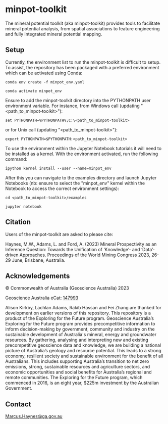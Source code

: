 # minpot-toolkit
The mineral potential toolkit (aka minpot-toolkit) provides tools to facilitate mineral potential analysis, from spatial associations to feature engineering and fully integrated mineral potential mapping.

## Setup

Currently, the environment list to run the minpot-toolkit is difficult to setup. To assist, the repository has been packaged with a preferred environment which can be activated using Conda:

`conda env create -f minpot_env.yaml`

`conda activate minpot_env`

Ensure to add the minpot-toolkit directory into the PYTHONPATH user environment variable. For instance, from Windows call (updating "<path_to_minpot-toolkit>"):

`set PYTHONPATH=%PYTHONPATH%;C:\<path_to_minpot-toolkit>`

or for Unix call (updating "<path_to_minpot-toolkit>"):

`export PYTHONPATH=$PYTHONPATH:<path_to_minpot-toolkit>`

To use the environment within the Jupyter Notebook tutorials it will need to be installed as a kernel. With the environment activated, run the following command:

`ipython kernel install --user --name=minpot_env`

After this you can navigate to the examples directory and launch Jupyter Notebooks (nb: ensure to select the "minpot_env" kernel within the Notebook to access the correct environment settings):

`cd <path_to_minpot-toolkit>/examples`

`jupyter notebook`

## Citation

Users of the minpot-toolkit are asked to please cite: 

Haynes, M.W., Adams, L. and Ford, A. (2023) Mineral Prospectivity as an Inference Question: Towards the Unification of ‘Knowledge’- and ‘Data’-driven Approaches. Proceedings of the World Mining Congress 2023, 26-29 June, Brisbane, Australia.

## Acknowledgements

©  Commonwealth  of  Australia  (Geoscience  Australia)  2023

Geoscience Australia eCat:  [147993](https://pid.geoscience.gov.au/dataset/ga/147993)

Alison Kirkby, Lachlan Adams, Rakib Hassan and Fei Zhang are thanked for development on earlier versions of this repository. This repository is a product of the Exploring for the Future program. Geoscience Australia’s Exploring for the Future program provides precompetitive information to inform decision-making by government, community and industry on the sustainable development of Australia's mineral, energy and groundwater resources. By gathering, analysing and interpreting new and existing precompetitive geoscience data and knowledge, we are building a national picture of Australia’s geology and resource potential. This leads to a strong economy, resilient society and sustainable environment for the benefit of all Australians. This includes supporting Australia’s transition to net zero emissions, strong, sustainable resources and agriculture sectors, and economic opportunities and social benefits for Australia’s regional and remote communities. The Exploring for the Future program, which commenced in 2016, is an eight year, $225m investment by the Australian Government.

## Contact
Marcus.Haynes@ga.gov.au

